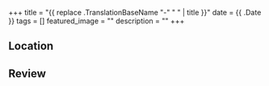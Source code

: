 +++
title = "{{ replace .TranslationBaseName "-" " " | title }}"
date = {{ .Date }}
tags = []
featured_image = ""
description = ""
+++

## Location

<!--- The restaurant's exact location  --->

## Review

<!--- Your review  --->
